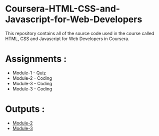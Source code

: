 # Coursera-HTML-CSS-and-Javascript-for-Web-Developers

This repository contains all of the source code used in the course called HTML, CSS and Javascript for Web Developers in Coursera.


# Assignments :

* Module-1 - Quiz 
* Module-2 - Coding
* Module-3 - Coding
* Module-3 - Coding



# Outputs :

* [Module-2](https://nikhilkumarnk5.github.io/Coursera-HTML-CSS-and-JavaScript-for-Web-Developers/Assignments/module-2/)
* [Module-3](https://nikhilkumarnk5.github.io/Coursera-HTML-CSS-and-JavaScript-for-Web-Developers/Assignments/module-3/)

